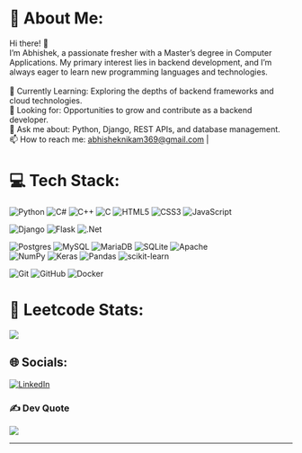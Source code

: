 # 💫 About Me:
Hi there! 👋<br>I’m Abhishek, a passionate fresher with a Master’s degree in Computer Applications. My primary interest lies in backend development, and I’m always eager to learn new programming languages and technologies.<br><br>🌱 Currently Learning: Exploring the depths of backend frameworks and cloud technologies.<br>💼 Looking for: Opportunities to grow and contribute as a backend developer.<br>💬 Ask me about: Python, Django, REST APIs, and database management.<br>📫 How to reach me: abhisheknikam369@gmail.com |


# 💻 Tech Stack:
![Python](https://img.shields.io/badge/python-3670A0?style=flat&logo=python&logoColor=ffdd54)   ![C#](https://img.shields.io/badge/c%23-%23239120.svg?style=flat&logo=csharp&logoColor=white)   ![C++](https://img.shields.io/badge/c++-%2300599C.svg?style=flat&logo=c%2B%2B&logoColor=white)   ![C](https://img.shields.io/badge/c-%2300599C.svg?style=flat&logo=c&logoColor=white)   ![HTML5](https://img.shields.io/badge/html5-%23E34F26.svg?style=flat&logo=html5&logoColor=white)   ![CSS3](https://img.shields.io/badge/css3-%231572B6.svg?style=flat&logo=css3&logoColor=white)   ![JavaScript](https://img.shields.io/badge/javascript-%23323330.svg?style=flat&logo=javascript&logoColor=%23F7DF1E)   

![Django](https://img.shields.io/badge/django-%23092E20.svg?style=flat&logo=django&logoColor=white)   ![Flask](https://img.shields.io/badge/flask-%23000.svg?style=flat&logo=flask&logoColor=white)   ![.Net](https://img.shields.io/badge/.NET-5C2D91?style=flat&logo=.net&logoColor=white)  

![Postgres](https://img.shields.io/badge/postgres-%23316192.svg?style=flat&logo=postgresql&logoColor=white)   ![MySQL](https://img.shields.io/badge/mysql-4479A1.svg?style=flat&logo=mysql&logoColor=white) ![MariaDB](https://img.shields.io/badge/MariaDB-003545?style=flat&logo=mariadb&logoColor=white) ![SQLite](https://img.shields.io/badge/sqlite-%2307405e.svg?style=flat&logo=sqlite&logoColor=white)   ![Apache](https://img.shields.io/badge/apache-%23D42029.svg?style=flat&logo=apache&logoColor=white)   
![NumPy](https://img.shields.io/badge/numpy-%23013243.svg?style=flat&logo=numpy&logoColor=white) ![Keras](https://img.shields.io/badge/Keras-%23D00000.svg?style=flat&logo=Keras&logoColor=white) ![Pandas](https://img.shields.io/badge/pandas-%23150458.svg?style=flat&logo=pandas&logoColor=white) ![scikit-learn](https://img.shields.io/badge/scikit--learn-%23F7931E.svg?style=flat&logo=scikit-learn&logoColor=white)

![Git](https://img.shields.io/badge/git-%23F05033.svg?style=flat&logo=git&logoColor=white) ![GitHub](https://img.shields.io/badge/github-%23121011.svg?style=flat&logo=github&logoColor=white) ![Docker](https://img.shields.io/badge/docker-%230db7ed.svg?style=flat&logo=docker&logoColor=white) 

# 🤖 Leetcode Stats:
![](https://leetcard.jacoblin.cool/a3hi?ext=heatmap)

## 🌐 Socials:
[![LinkedIn](https://img.shields.io/badge/LinkedIn-%230077B5.svg?logo=linkedin&logoColor=white)](https://linkedin.com/in/abhisheknikam3) 

### ✍️ Dev Quote
![](https://quotes-github-readme.vercel.app/api?type=vetical&theme=light)

---


